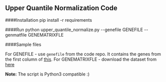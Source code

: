 ## Upper Quantile Normalization Code 

####Installation 
    pip install -r requirements

####Run
    python upper_quantile_normalize.py --genefile GENEFILE --genmatfile GENEMATRIXFLE

####Sample files 

For GENEFILE - use `genefile` from the code repo. It contains the genes from the first column of [this]( https://github.com/ucscXena/python-scripts/blob/master/geneLists/GTEX_TCGA_genes).
For GENEMATRIXFLE - download the dataset from  [here](http://ec2-52-23-185-93.compute-1.amazonaws.com/datapages/?dataset=TCGA.COAD.sampleMap/HiSeqV2&host=https://tcga.xenahubs.net)

**Note:** The script is Python3 compatible :)